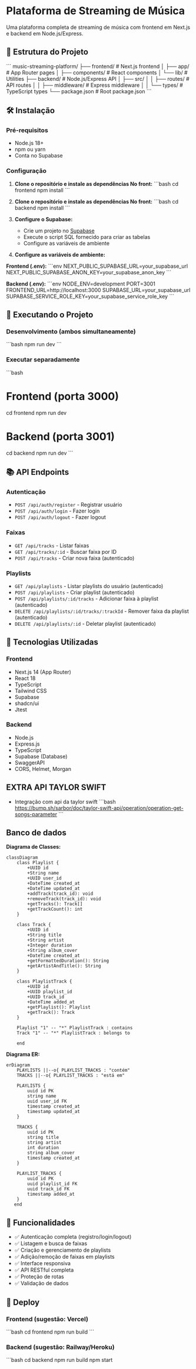 # Plataforma de Streaming de Música

Uma plataforma completa de streaming de música com frontend em Next.js e backend em Node.js/Express.

## 🚀 Estrutura do Projeto

\`\`\`
music-streaming-platform/
├── frontend/          # Next.js frontend
│   ├── app/          # App Router pages
│   ├── components/   # React components
│   └── lib/          # Utilities
├── backend/          # Node.js/Express API
│   ├── src/
│   │   ├── routes/   # API routes
│   │   ├── middleware/ # Express middleware
│   │   └── types/    # TypeScript types
└── package.json      # Root package.json
\`\`\`

## 🛠️ Instalação

### Pré-requisitos
- Node.js 18+
- npm ou yarn
- Conta no Supabase

### Configuração

1. **Clone o repositório e instale as dependências No front:**
\`\`\`bash
cd frontend
npm install
\`\`\`
1. **Clone o repositório e instale as dependências No front:**
\`\`\`bash
cd backend
npm install
\`\`\`

2. **Configure o Supabase:**
   - Crie um projeto no [Supabase](https://supabase.com)
   - Execute o script SQL fornecido para criar as tabelas
   - Configure as variáveis de ambiente

3. **Configure as variáveis de ambiente:**

**Frontend (.env):**
\`\`\`env
NEXT_PUBLIC_SUPABASE_URL=your_supabase_url
NEXT_PUBLIC_SUPABASE_ANON_KEY=your_supabase_anon_key
\`\`\`

**Backend (.env):**
\`\`\`env
NODE_ENV=development
PORT=3001
FRONTEND_URL=http://localhost:3000
SUPABASE_URL=your_supabase_url
SUPABASE_SERVICE_ROLE_KEY=your_supabase_service_role_key
\`\`\`

## 🚀 Executando o Projeto

### Desenvolvimento (ambos simultaneamente)
\`\`\`bash
npm run dev
\`\`\`

### Executar separadamente
\`\`\`bash
# Frontend (porta 3000)
cd frontend
npm run dev

# Backend (porta 3001)
cd backend
npm run dev
\`\`\`

## 📚 API Endpoints

### Autenticação
- `POST /api/auth/register` - Registrar usuário
- `POST /api/auth/login` - Fazer login
- `POST /api/auth/logout` - Fazer logout

### Faixas
- `GET /api/tracks` - Listar faixas
- `GET /api/tracks/:id` - Buscar faixa por ID
- `POST /api/tracks` - Criar nova faixa (autenticado)

### Playlists
- `GET /api/playlists` - Listar playlists do usuário (autenticado)
- `POST /api/playlists` - Criar playlist (autenticado)
- `POST /api/playlists/:id/tracks` - Adicionar faixa à playlist (autenticado)
- `DELETE /api/playlists/:id/tracks/:trackId` - Remover faixa da playlist (autenticado)
- `DELETE /api/playlists/:id` - Deletar playlist (autenticado)

## 🔧 Tecnologias Utilizadas

### Frontend
- Next.js 14 (App Router)
- React 18
- TypeScript
- Tailwind CSS
- Supabase
- shadcn/ui
-  Jtest

### Backend
- Node.js
- Express.js
- TypeScript
- Supabase (Database)
- SwaggerAPI
- CORS, Helmet, Morgan

## EXTRA API TAYLOR SWIFT
- Integração com api da taylor swift
\`\`\`bash
https://bump.sh/sarbor/doc/taylor-swift-api/operation/operation-get-songs-parameter
\`\`\`

## Banco de dados
**Diagrama de Classes:**

```mermaid
classDiagram
    class Playlist {
        +UUID id
        +String name
        +UUID user_id
        +DateTime created_at
        +DateTime updated_at
        +addTrack(track_id): void
        +removeTrack(track_id): void
        +getTracks(): Track[]
        +getTrackCount(): int
    }

    class Track {
        +UUID id
        +String title
        +String artist
        +Integer duration
        +String album_cover
        +DateTime created_at
        +getFormattedDuration(): String
        +getArtistAndTitle(): String
    }

    class PlaylistTrack {
        +UUID id
        +UUID playlist_id
        +UUID track_id
        +DateTime added_at
        +getPlaylist(): Playlist
        +getTrack(): Track
    }

    Playlist "1" -- "*" PlaylistTrack : contains
    Track "1" -- "*" PlaylistTrack : belongs to

    end
```

**Diagrama ER:**

```mermaid
erDiagram
    PLAYLISTS ||--o{ PLAYLIST_TRACKS : "contém"
    TRACKS ||--o{ PLAYLIST_TRACKS : "está em"

    PLAYLISTS {
        uuid id PK
        string name
        uuid user_id FK
        timestamp created_at
        timestamp updated_at
    }

    TRACKS {
        uuid id PK
        string title
        string artist
        int duration
        string album_cover
        timestamp created_at
    }

    PLAYLIST_TRACKS {
        uuid id PK
        uuid playlist_id FK
        uuid track_id FK
        timestamp added_at
    }
   end
```

## 📱 Funcionalidades

- ✅ Autenticação completa (registro/login/logout)
- ✅ Listagem e busca de faixas
- ✅ Criação e gerenciamento de playlists
- ✅ Adição/remoção de faixas em playlists
- ✅ Interface responsiva
- ✅ API RESTful completa
- ✅ Proteção de rotas
- ✅ Validação de dados

## 🚀 Deploy

### Frontend (sugestão: Vercel)
\`\`\`bash
cd frontend
npm run build
\`\`\`

### Backend (sugestão: Railway/Heroku)
\`\`\`bash
cd backend
npm run build
npm start

